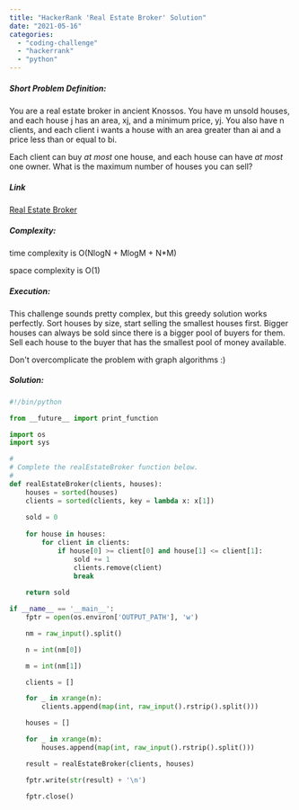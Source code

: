 ```yaml
---
title: "HackerRank 'Real Estate Broker' Solution"
date: "2021-05-16"
categories: 
  - "coding-challenge"
  - "hackerrank"
  - "python"
---
```


##### Short Problem Definition:

You are a real estate broker in ancient Knossos. You have m unsold houses, and each house j has an area, xj, and a minimum price, yj. You also have n clients, and each client i wants a house with an area greater than ai and a price less than or equal to bi.

Each client can buy _at most_ one house, and each house can have _at most_ one owner. What is the maximum number of houses you can sell?

##### Link

[Real Estate Broker](https://www.hackerrank.com/challenges/real-estate-broker/problem)

##### Complexity:

time complexity is O(NlogN + MlogM + N\*M)

space complexity is O(1)

##### Execution:

This challenge sounds pretty complex, but this greedy solution works perfectly. Sort houses by size, start selling the smallest houses first. Bigger houses can always be sold since there is a bigger pool of buyers for them. Sell each house to the buyer that has the smallest pool of money available.

Don't overcomplicate the problem with graph algorithms :)

##### Solution:

```python
#!/bin/python

from __future__ import print_function

import os
import sys

#
# Complete the realEstateBroker function below.
#
def realEstateBroker(clients, houses):
    houses = sorted(houses)
    clients = sorted(clients, key = lambda x: x[1])
    
    sold = 0
    
    for house in houses:
        for client in clients:
            if house[0] >= client[0] and house[1] <= client[1]:
                sold += 1
                clients.remove(client)
                break
    
    return sold

if __name__ == '__main__':
    fptr = open(os.environ['OUTPUT_PATH'], 'w')

    nm = raw_input().split()

    n = int(nm[0])

    m = int(nm[1])

    clients = []

    for _ in xrange(n):
        clients.append(map(int, raw_input().rstrip().split()))

    houses = []

    for _ in xrange(m):
        houses.append(map(int, raw_input().rstrip().split()))

    result = realEstateBroker(clients, houses)

    fptr.write(str(result) + '\n')

    fptr.close()
```
